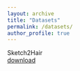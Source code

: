 ```yaml
---
layout: archive
title: "Datasets"
permalink: /datasets/
author_profile: true
---
```




Sketch2Hair  
[download](https://drive.google.com/file/d/1PeD1CcY1D_JOdqfr6DkkdtDl_w_u_-F6/view?usp=sharing/)
